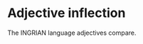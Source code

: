 # Adjective inflection
The INGRIAN language adjectives compare.














































